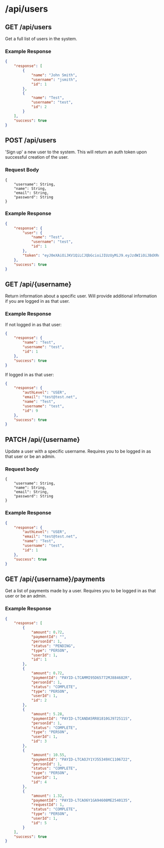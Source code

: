 # /api/users

## GET /api/users

Get a full list of users in the system.

### Example Response

```json
{
    "response": [
        {
            "name": "John Smith",
            "username": "jsmith",
            "id": 1
        },
        {
            "name": "Test",
            "username": "test",
            "id": 2
        }
    ],
    "success": true
}
```

## POST /api/users

'Sign up' a new user to the system.
This will return an auth token upon successful
creation of the user.

### Request Body

```
{
	"username": String,
	"name": String,
	"email": String,
	"password": String
}
```

### Example Response

```json
{
    "response": {
        "user": {
            "name": "Test",
            "username": "test",
            "id": 1
        },
        "token": "eyJ0eXAiOiJKV1QiLCJQbGcioiJIUzUyMiJ9.eyJzdWIiOiJBdXRoZW50aWNhdGlvbiIsImlzcyI6InBheWl0Zm9yd2FyZC5jb20iLCJpZCI6OSwiZXhwIjoxNTU2ODI1NTY0fQ.16Nvln04EOUfP-FL390-zrMWsH8-H6OLDTuzCKG5IBnUrr-_4n4-OfDpOBZDQUBSB9MThKqnJSbPDIkImkg5zg"
    },
    "success": true
}
```

## GET /api/{username}

Return information about a specific user.
Will provide additional information if you are logged in as
that user.

### Example Response

If not logged in as that user:
```json
{
    "response": {
        "name": "Test",
        "username": "test",
        "id": 1
    },
    "success": true
}
```

If logged in as that user:
```json
{
    "response": {
        "authLevel": "USER",
        "email": "test@test.net",
        "name": "Test",
        "username": "test",
        "id": 9
    },
    "success": true
}
```

## PATCH /api/{username}

Update a user with a specific username. Requires you to be logged in
as that user or be an admin.

### Request body

```
{
	"username": String,
	"name": String,
	"email": String,
	"password": String
}
```

### Example Response

```json
{
    "response": {
        "authLevel": "USER",
        "email": "test@test.net",
        "name": "Test",
        "username": "test",
        "id": 1
    },
    "success": true
}
```

## GET /api/{username}/payments

Get a list of payments made by a user. Requires you to be logged in
as that user or be an admin.

### Example Response

```json
{
    "response": [
        {
            "amount": 0.72,
            "paymentId": "",
            "personId": 1,
            "status": "PENDING",
            "type": "PERSON",
            "userId": 1,
            "id": 1
        },
        {
            "amount": 0.72,
            "paymentId": "PAYID-LTCAMMI95D65772MJ884682R",
            "personId": 1,
            "status": "COMPLETE",
            "type": "PERSON",
            "userId": 1,
            "id": 2
        },
        {
            "amount": 5.28,
            "paymentId": "PAYID-LTCANDA5RR81810GJ972511S",
            "personId": 1,
            "status": "COMPLETE",
            "type": "PERSON",
            "userId": 1,
            "id": 3
        },
        {
            "amount": 10.55,
            "paymentId": "PAYID-LTCAOJY1YJ55349XC1106722",
            "personId": 1,
            "status": "COMPLETE",
            "type": "PERSON",
            "userId": 1,
            "id": 4
        },
        {
            "amount": 1.32,
            "paymentId": "PAYID-LTCAO6Y1GA94608ME2540135",
            "requestId": 1,
            "status": "COMPLETE",
            "type": "PERSON",
            "userId": 1,
            "id": 5
        }
    ],
    "success": true
}
```
